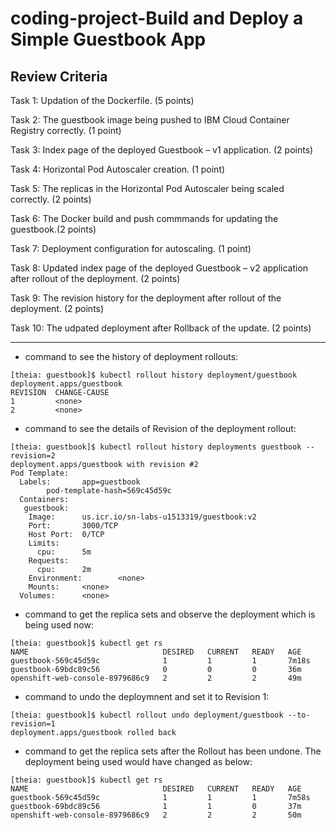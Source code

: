 # coding-project-Build and Deploy a Simple Guestbook App

## Review Criteria


Task 1: Updation of the Dockerfile. (5 points)

Task 2: The guestbook image being pushed to IBM Cloud Container Registry correctly. (1 point)

Task 3: Index page of the deployed Guestbook – v1 application. (2 points)

Task 4: Horizontal Pod Autoscaler creation. (1 point)

Task 5: The replicas in the Horizontal Pod Autoscaler being scaled correctly. (2 points)

Task 6: The Docker build and push commmands for updating the guestbook.(2 points)

Task 7: Deployment configuration for autoscaling. (1 point)

Task 8: Updated index page of the deployed Guestbook – v2 application after rollout of the deployment. (2 points)

Task 9: The revision history for the deployment after rollout of the deployment. (2 points)

Task 10: The udpated deployment after Rollback of the update. (2 points)


---
* command to see the history of deployment rollouts:

```log
[theia: guestbook]$ kubectl rollout history deployment/guestbook
deployment.apps/guestbook 
REVISION  CHANGE-CAUSE
1         <none>
2         <none>
```

*  command to see the details of Revision of the deployment rollout:

```log
[theia: guestbook]$ kubectl rollout history deployments guestbook --revision=2
deployment.apps/guestbook with revision #2
Pod Template:
  Labels:       app=guestbook
        pod-template-hash=569c45d59c
  Containers:
   guestbook:
    Image:      us.icr.io/sn-labs-u1513319/guestbook:v2
    Port:       3000/TCP
    Host Port:  0/TCP
    Limits:
      cpu:      5m
    Requests:
      cpu:      2m
    Environment:        <none>
    Mounts:     <none>
  Volumes:      <none>
```

* command to get the replica sets and observe the deployment which is being used now:
```log
[theia: guestbook]$ kubectl get rs
NAME                              DESIRED   CURRENT   READY   AGE
guestbook-569c45d59c              1         1         1       7m18s
guestbook-69bdc89c56              0         0         0       36m
openshift-web-console-8979686c9   2         2         2       49m
```

* command to undo the deploymnent and set it to Revision 1:
```log
[theia: guestbook]$ kubectl rollout undo deployment/guestbook --to-revision=1
deployment.apps/guestbook rolled back
```

* command to get the replica sets after the Rollout has been undone. The deployment being used would have changed as below:
```log
[theia: guestbook]$ kubectl get rs
NAME                              DESIRED   CURRENT   READY   AGE
guestbook-569c45d59c              1         1         1       7m58s
guestbook-69bdc89c56              1         1         0       37m
openshift-web-console-8979686c9   2         2         2       50m
```